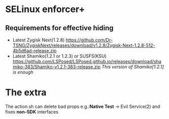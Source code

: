 # SELinux enforcer+
## Requirements for effective hiding
- Latest Zygisk Next(1.2.8)
https://github.com/Dr-TSNG/ZygiskNext/releases/download/v1.2.8/Zygisk-Next-1.2.8-512-4b5d6ad-release.zip
- Latest Shamiko(1.2.1 or 1.2.3) or SUSFS(KSU)
https://github.com/LSPosed/LSPosed.github.io/releases/download/shamiko-383/Shamiko-v1.2.1-383-release.zip
*This version of Shamiko[1.2.1] is enough*
# The extra
The action.sh can delete bad props
e.g.:**Native Test** -> Evil Service(2)
and fixes **non-SDK** interfaces
